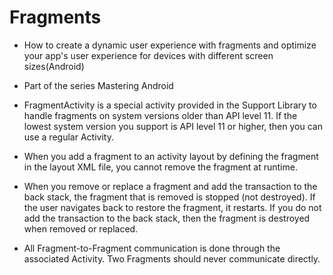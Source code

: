 # Fragments
* How to create a dynamic user experience with fragments and optimize your app's user experience for devices with different screen sizes(Android)
* Part of the series Mastering Android

* FragmentActivity is a special activity provided in the Support Library to handle fragments on system versions older than API level 11. If the lowest system version you support is API level 11 or higher, then you can use a regular Activity.
* When you add a fragment to an activity layout by defining the fragment in the layout XML file, you cannot remove the fragment at runtime.
* When you remove or replace a fragment and add the transaction to the back stack, the fragment that is removed is stopped (not destroyed). If the user navigates back to restore the fragment, it restarts. If you do not add the transaction to the back stack, then the fragment is destroyed when removed or replaced.
* All Fragment-to-Fragment communication is done through the associated Activity. Two Fragments should never communicate directly.
